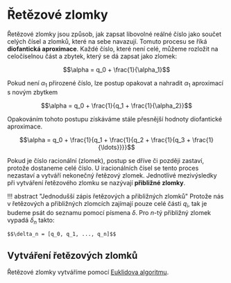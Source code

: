 # Řetězové zlomky
Řetězové zlomky jsou způsob, jak zapsat libovolné reálné číslo jako součet celých čísel a zlomků, které na sebe navazují. Tomuto procesu se říká **diofantická aproximace**. Každé číslo, které není celé, můžeme rozložit na celočíselnou část a zbytek, který se dá zapsat jako zlomek: 

$$\alpha = q_0 + \frac{1}{\alpha_1}$$

Pokud není $\alpha_1$ přirozené číslo, lze postup opakovat a nahradit $\alpha_1$ aproximací s novým zbytkem

$$\alpha = q_0 + \frac{1}{q_1 + \frac{1}{\alpha_2}}$$

Opakováním tohoto postupu získáváme stále přesnější hodnoty diofantické aproximace. 

$$\alpha = q_0 + \frac{1}{q_1 + \frac{1}{q_2 + \frac{1}{q_3 + \frac{1}{\ldots}}}}$$

Pokud je číslo racionální (zlomek), postup se dříve či později zastaví, protože dostaneme celé číslo. U iracionálních čísel se tento proces nezastaví a vytváří nekonečný řetězový zlomek. Jednotlivé mezivýsledky při vytváření řetězového zlomku se nazývají __přibližné zlomky__.

!!! abstract "Jednodušší zápis řetězových a přibližných zlomků"
    Protože nás v řetězových a přibližných zlomcích zajímají pouze celé části $q_i$, tak je budeme psát do seznamu pomocí písmena $\delta$. Pro $n$-tý přibližný zlomek vypadá $\delta_n$ takto: 

    $$\delta_n = [q_0, q_1, ..., q_n]$$

## Vytváření řetězových zlomků
Řetězové zlomky vytváříme pomocí [Euklidova algoritmu](./spolecny_delitel.md#eukleiduv-algoritmus).